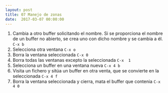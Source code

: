 ```yaml
---
layout: post
title: 07 Manejo de zonas
date:  2017-03-07 00:00:00
---
```


1. Cambia a otro buffer solicitando el nombre. Si se proporciona el nombre de un buffer no abierto, se crea uno con dicho nombre y se cambia a él. `C-x b`
2. Selecciona otra ventana `C-x o`
3. Borra la ventana seleccionada `C-x 0`
4. Borra todas las ventanas excepto la seleccionada `C-x  1`
5. Selecciona un buffer en una ventana nueva `C-x 4 b`
6. Visita un fichero y sitúa un buffer en otra venta, que se convierte en la seleccionada `C-x 4 f`
7. Borra la ventana seleccionada y cierra, mata el buffer que contenia `C-x 4 0`
